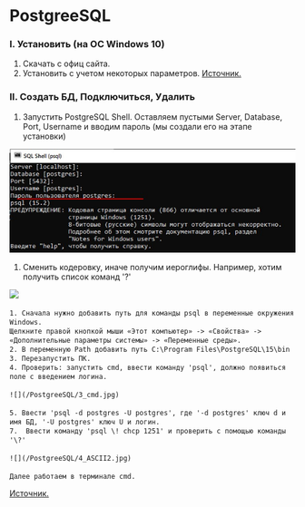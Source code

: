 # PostgreeSQL

### I. Установить (на ОС Windows 10)
1. Скачать с офиц сайта.
1. Установить с учетом некоторых параметров.
[Источник.](https://www.youtube.com/watch?v=PfyC39EzTmk&list=PLPPIc-4tm3YQsdhSV1qzAgDKTuMUNnPmp&index=1)

### II. Создать БД, Подключиться, Удалить

1. Запустить PostgreSQL Shell.
Оставляем пустыми Server, Database, Port, Username
и вводим пароль (мы создали его на этапе установки)

![](/PostgreeSQL/screen/1_RunShell.jpg)

1. Сменить кодеровку, иначе получим иероглифы.
Например, хотим получить список команд
'\?'

![](/PostgreeSQL/2_ASCII.jpg)

    1. Сначала нужно добавить путь для команды psql в переменные окружения Windows.
    Щелкните правой кнопкой мыши «Этот компьютер» -> «Свойства» -> «Дополнительные параметры системы» -> «Переменные среды».
    2. В переменную Path добавить путь C:\Program Files\PostgreSQL\15\bin
    3. Перезапустить ПК.
    4. Проверить: запустить cmd, ввести команду 'psql', должно появиться поле с введением логина.

    ![](/PostgreeSQL/3_cmd.jpg)

    5. Ввести 'psql -d postgres -U postgres', где '-d postgres' ключ d и имя БД, '-U postgres' ключ U и логин.
    7.  Ввести команду 'psql \! chcp 1251' и проверить с помощью команды '\?'

    ![](/PostgreeSQL/4_ASCII2.jpg)

    Далее работаем в терминале cmd.

[Источник.](https://www.youtube.com/watch?v=-vFnDLJ1blg&list=PLPPIc-4tm3YQsdhSV1qzAgDKTuMUNnPmp&index=2)
